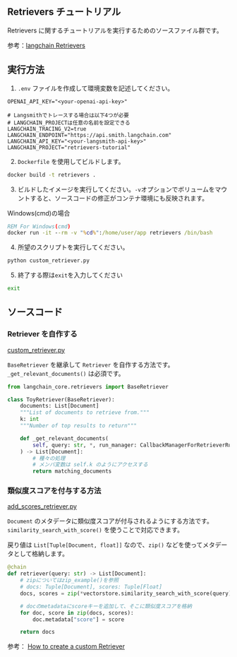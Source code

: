 ## Retrievers チュートリアル

Retrievers に関するチュートリアルを実行するためのソースファイル群です。

参考：[langchain Retrievers](https://python.langchain.com/docs/how_to/#retrievers)

## 実行方法

1. `.env` ファイルを作成して環境変数を記述してください。

```
OPENAI_API_KEY="<your-openai-api-key>"

# Langsmithでトレースする場合は以下4つが必要
# LANGCHAIN_PROJECTは任意の名前を設定できる
LANGCHAIN_TRACING_V2=true
LANGCHAIN_ENDPOINT="https://api.smith.langchain.com"
LANGCHAIN_API_KEY="<your-langsmith-api-key>"
LANGCHAIN_PROJECT="retrievers-tutorial"
```

2. `Dockerfile` を使用してビルドします。

```bash
docker build -t retrievers .
```

3. ビルドしたイメージを実行してください。`-v`オプションでボリュームをマウントすると、ソースコードの修正がコンテナ環境にも反映されます。

Windows(cmd)の場合
```cmd
REM For Windows(cmd)
docker run -it --rm -v "%cd%":/home/user/app retrievers /bin/bash
```

4. 所望のスクリプトを実行してください。

```bash
python custom_retriever.py
```

5. 終了する際は`exit`を入力してください

```bash
exit
```

## ソースコード

### Retriever を自作する
[custom_retriever.py](custom_retriever.py)

`BaseRetriever` を継承して `Retriever` を自作する方法です。
`_get_relevant_documents()` は必須です。

```python
from langchain_core.retrievers import BaseRetriever

class ToyRetriever(BaseRetriever):
    documents: List[Document]
    """List of documents to retrieve from."""
    k: int
    """Number of top results to return"""

    def _get_relevant_documents(
        self, query: str, *, run_manager: CallbackManagerForRetrieverRun
    ) -> List[Document]:
        # 種々の処理
        # メンバ変数は self.k のようにアクセスする
        return matching_documents
```
### 類似度スコアを付与する方法
[add_scores_retriever.py](add_scores_retriever.py)

`Document` のメタデータに類似度スコアが付与されるようにする方法です。
`similarity_search_with_score()` を使うことで対応できます。

戻り値は `List[Tuple[Document, float]]` なので、`zip()` などを使ってメタデータとして格納します。

```python
@chain
def retriever(query: str) -> List[Document]:
    # zipについてはzip_example()を参照
    # docs: Tuple[Document], scores: Tuple[Float]
    docs, scores = zip(*vectorstore.similarity_search_with_score(query)) 

    # docのmetadataにscoreキーを追加して、そこに類似度スコアを格納
    for doc, score in zip(docs, scores):
        doc.metadata["score"] = score

    return docs
```

参考：
[How to create a custom Retriever](https://python.langchain.com/docs/how_to/custom_retriever/)
